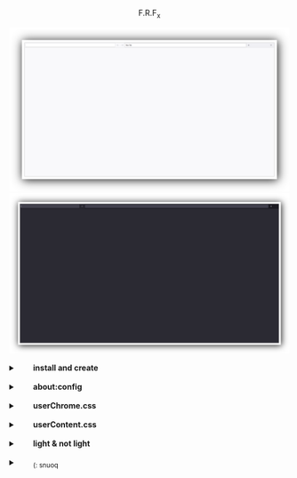 <p align="center">
F.R.F<sub>x</sub>
</p>  
  
<p align="center">
  <img src="https://github.com/414962002/FRFx/blob/main/img/cover/1.png">  
  <img src="https://github.com/414962002/FRFx/blob/main/img/cover/1.1.png">  
</p>

  
[install]: ••••••••••••••••••••••••••••••••••••••••••••••••••••••••••••••••••••••••••••••••••••••••••••••••••••••••••••••••••  

<details>
  <summary>&emsp;&emsp;<b>install and create</b></summary>  
&nbsp; 
  
•&emsp;[*firefox - windows*](https://download.mozilla.org/?product=firefox-latest-ssl&os=win64&lang=en-US)  
•&emsp;[*firefox - linux*](https://download.mozilla.org/?product=firefox-latest-ssl&os=win64&lang=en-US)  
•&emsp;[<i>profile folder</i>](https://github.414962002/FRF0X/blob/main/img/about-config/001_profile_folder.gif)  
•&emsp;<i>create folder  "chrome"   </i>

</details>  
&nbsp; 

[about:config]: •••••••••••••••••••••••••••••••••••••••••••••••••••••••••••••••••••••••••••••••••••••••••••••••••••••••••••••  

<details>
  <summary>&emsp;&emsp;<b>about:config</b></summary>  
&nbsp; 
  
•&emsp;&emsp;<i>allow customization</i>   
```toolkit.legacyUserProfileCustomizations.stylesheets``` - ```true```  
&nbsp;  
  
•&emsp;<sub><sup>[visually](https://github.com/414962002/FRFx/blob/main/img/about-config/002_don't_close_last_tab.gif)</sup></sub>&emsp;<i>don't close last tab</i>&emsp;    
```browser.tabs.closeWindowWithLastTab``` - ```false```  
&nbsp;  
  
•&emsp;<sub><sup>[visually](https://github.com/414962002/FRFx/blob/main/img/about-config/003_remove_button_tooltips.gif)</sup></sub>&emsp;<i>remove button tooltips</i>   
```browser.chrome.toolbar_tips``` - ```false```  
&nbsp;  
  
•&emsp;<sub><sup>[visually](https://github.com/414962002/FRFx/blob/main/img/about-config/004_turn_off_additional_search_bar's_window.gif)</sup></sub>&emsp;<i>turn off additional search bar's window</i>   
```browser.urlbar.maxRichResults``` - ```0```  
&nbsp;  

•&emsp;<sub><sup>[visually](https://github.com/414962002/FRFx/blob/main/img/about-config/005_panels_height%20.gif)</sup></sub>&emsp;<i>panels height</i>   
```browser.compactmode.show``` - ```true```  
customize toolbar - density - compact  
&nbsp;  
  
•&emsp;<sub><sup>[visually](https://github.com/414962002/FRFx/blob/main/img/about-config/006_hide_list-all-tabs_button.gif)</sup></sub>&emsp;<i>hide list-all-tabs button</i>&emsp;      
```browser.tabs.tabmanager.enabled``` - ```false```  
&nbsp;  
  
</details> 
&nbsp 

[userChrome.css]: •••••••••••••••••••••••••••••••••••••••••••••••••••••••••••••••••••••••••••••••••••••••••••••••••••••••••••  

<details>
  <summary>&emsp;&emsp;<b>userChrome.css</b></summary>  
&nbsp 

*bookmark-bar*    
<sub><sup>[visually](https://github.com/414962002/FRFx/blob/main/img/bookmark-bar/010_bookmark-bar_change_the_icons.png)</sup></sub>&emsp;@import url(css_userChrome/bookmark-bar_change_the_icons.css);     
<sub><sup>[visually](https://github.com/414962002/FRFx/blob/main/img/bookmark-bar/011_bookmark-bar_color_hover-background.png)</sup></sub>&emsp;@import url(css_userChrome/bookmark-bar_color_hover-background.css);    
<sub><sup>[visually](https://github.com/414962002/FRFx/blob/main/img/bookmark-bar/012_bookmark-bar_colors_of_folder.png)</sup></sub>&emsp;@import url(css_userChrome/bookmark-bar_colors_of_folder.css);          

  
*main-bar*    
<sub><sup>[visually](https://github.com/414962002/FRFx/blob/main/img/main-bar/main-bar_colors_of_any-button_grey.png)</sup></sub>&emsp;@import url(css_userChrome/main-bar_colors_of_any-button_grey.css);    
<sub><sup>[visually](https://github.com/414962002/FRFx/blob/main/img/main-bar/main-bar_colors_of_window-close-button_dark.gif)</sup></sub>&emsp;@import url(css_userChrome/main-bar_colors_of_window-close-button_dark.css);    
<sub><sup>[visually](https://github.com/414962002/FRFx/blob/main/img/main-bar/main-bar_colors_of_window-close-button_light.gif)</sup></sub>&emsp;@import url(css_userChrome/main-bar_colors_of_window-close-button_light.css);  
<sub><sup>[visually](https://github.com/414962002/FRFx/blob/main/img/main-bar/main-bar_download_icon_persentage.gif)</sup></sub>&emsp;@import url(css_userChrome/main-bar_download_icon_persentage.css);  
<sub><sup>[visually](https://github.com/414962002/FRFx/blob/main/img/main-bar/main-bar_hide_arrow.png)</sup></sub>&emsp;@import url(css_userChrome/main-bar_hide_arrow.css);  
<sub><sup>[visually](https://github.com/414962002/FRFx/blob/main/img/about-config/006_hide_list-all-tabs_button.gif)</sup></sub>&emsp;@import url(css_userChrome/main-bar_hide_the_list-all-tabs_button.css);  
<sub><sup>[visually](https://github.com/414962002/FRFx/blob/main/img/main-bar/main-bar_hide_the_more-tools_button.png)</sup></sub>&emsp;@import url(css_userChrome/main-bar_hide_the_more-tools_button.css);  
<sub><sup>[visually](https://github.com/414962002/FRFx/blob/main/img/main-bar/main-bar_hide_the_open-application-menu_button.png)</sup></sub>&emsp;@import url(css_userChrome/main-bar_hide_the_open-application-menu_button.css);  
<sub><sup>[visually](https://github.com/414962002/FRFx/blob/main/img/main-bar/main-bar_hide_window-close_button.png)</sup></sub>&emsp;@import url(css_userChrome/main-bar_hide_window-close_button.css);  
<sub><sup>[visually](https://github.com/414962002/FRFx/blob/main/img/main-bar/main-bar_move_privatemode_indicator.png)</sup></sub>&emsp;@import url(css_userChrome/main-bar_move_privatemode_indicator.css);  
<sub><sup>[visually](https://github.com/414962002/FRFx/blob/main/img/main-bar/main-bar_move_window-close_buttons.gif)</sup></sub>&emsp;@import url(css_userChrome/main-bar_move_window-close_buttons.css);  
<sub><sup>[visually](https://github.com/414962002/FRFx/blob/main/img/main-bar/main-bar_no_round_the_corners.png)</sup></sub>&emsp;@import url(css_userChrome/main-bar_no_round_the_corners.css);  
<sub><sup>[visually](https://github.com/414962002/FRFx/blob/main/img/about-config/003_remove_button_tooltips.gif)</sup></sub>&emsp;@import url(css_userChrome/main-bar_remove_button_tooltips.css);  
<sub><sup>[visually](https://github.com/414962002/FRFx/blob/main/img/main-bar/main-bar_round_windows-close_buttons.gif)</sup></sub>&emsp;@import url(css_userChrome/main-bar_round_windows-close_buttons.css);  
<sub><sup>[visually](https://github.com/414962002/FRFx/blob/main/img/main-bar/main-bar_search-panel_and_tabs_one-liner.png)</sup></sub>&emsp;@import url(css_userChrome/main-bar_search-panel_and_tabs_one-liner.css);  
  
  
*search-panel*    
<sub><sup>[visually](https://github.com/414962002/FRFx/blob/main/img/search-panel/search-panel_action_buttons_hover.gif)</sup></sub>&emsp;@import url(css_userChrome/search-panel_action_buttons_hover.css);  
<sub><sup>[visually](https://github.com/414962002/FRFx/blob/main/img/search-panel/search-panel_change_color_bookmark-star-icon.png)</sup></sub>&emsp;@import url(css_userChrome/search-panel_change_color_bookmark-star-icon.css);  
<sub><sup>[visually](https://github.com/414962002/FRFx/blob/main/img/search-panel/search-panel_connection_type_colors.png)</sup></sub>&emsp;@import url(css_userChrome/search-panel_connection_type_colors.css);  
<sub><sup>[visually](https://github.com/414962002/FRFx/blob/main/img/search-panel/search-panel_hide_magnifying_glass.png)</sup></sub>&emsp;@import url(css_userChrome/search-panel_hide_magnifying_glass.css);  
<sub><sup>[visually](https://github.com/414962002/FRFx/blob/main/img/search-panel/search-panel_hide_the_blue_border.png)</sup></sub>&emsp;@import url(css_userChrome/search-panel_hide_the_blue_border.css);  
<sub><sup>[visually](https://github.com/414962002/FRFx/blob/main/img/search-panel/search-panel_hide_the_hint.png)</sup></sub>&emsp;@import url(css_userChrome/search-panel_hide_the_hint.css);  
  
  
*tab*    
<sub><sup>[visually](https://github.com/414962002/FRFx/blob/main/img/tab/tab_capitalize_font_size.png)</sup></sub>&emsp;@import url(css_userChrome/tab_capitalize_font_size.css);  
<sub><sup>[visually](https://github.com/414962002/FRFx/blob/main/img/tab/tab_centered_content.png)</sup></sub>&emsp;@import url(css_userChrome/tab_centered_content.css);  
<sub><sup>[visually](https://github.com/414962002/FRFx/blob/main/img/tab/tab_fill_available_width.png)</sup></sub>&emsp;@import url(css_userChrome/tab_fill_available_width.css);  
<sub><sup>[visually](https://github.com/414962002/FRFx/blob/main/img/tab/tab_hide_change_tab-label.png)</sup></sub>&emsp;@import url(css_userChrome/tab_hide_change_tab-label.css);  
<sub><sup>[visually](https://github.com/414962002/FRFx/blob/main/img/tab/tab_hide_close_button.png)</sup></sub>&emsp;@import url(css_userChrome/tab_hide_close_button.css);  
<sub><sup>[visually](https://github.com/414962002/FRFx/blob/main/img/tab/tab_hide_or_change_tab-firefox-favicons.png)</sup></sub>&emsp;@import url(css_userChrome/tab_hide_or_change_tab-firefox-favicons.css);  
<sub><sup>[visually](https://github.com/414962002/FRFx/blob/main/img/tab/tab_hide_the_firefox-favicon.png)</sup></sub>&emsp;@import url(css_userChrome/tab_hide_the_firefox-favicon.css);  
<sub><sup>[visually](https://github.com/414962002/FRFx/blob/main/img/tab/tab_loading_progress_bar.gif)</sup></sub>&emsp;@import url(css_userChrome/tab_loading_progress_bar.css);  
 
</details> 
&nbsp 

[userContent.css]: ••••••••••••••••••••••••••••••••••••••••••••••••••••••••••••••••••••••••••••••••••••••••••••••••••••••••••  

<details>
  <summary>&emsp;&emsp;<b>userContent.css</b></summary>  
&nbsp  
     
*new_page*    
<sub><sup>[visually](https://github.com/414962002/FRFx/blob/main/img/userContent/new-page_change_wallpaper.png)</sup></sub>&emsp;@import url(css_userContent/new-page_change_wallpaper.css);  
<sub><sup>[visually](https://github.com/414962002/FRFx/blob/main/img/userContent/new-page_hide_personalize_button.png)</sup></sub>&emsp;@import url(css_userContent/new-page_hide_personalize_button.css);  
  
*links*  
<sub><sup>[visually](https://github.com/414962002/FRFx/blob/main/img/userContent/links_color.png)</sup></sub>&emsp;@import url(css_userContent/links_color.css);  
  
</details> 
&nbsp 

[light & not light]: •••••••••••••••••••••••••••••••••••••••••••••••••••••••••••••••••••••••••••••••••••••••••••••••••••••••••••••  

<details>
  <summary>&emsp;&emsp;<b>light & not light</b></summary>  
&nbsp  
  
*choose:*    
<sub><sup>[visually](https://github.com/414962002/FRFx/blob/main/img/main-bar/main-bar_colors_of_window-close-button_dark.gif)</sup></sub>&emsp;main-bar_colors_of_window-close-button_dark.css   
<sub><sup>[visually](https://github.com/414962002/FRFx/blob/main/img/main-bar/main-bar_colors_of_window-close-button_light.gif)</sup></sub>&emsp;main-bar_colors_of_window-close-button_light.css        
  
*edit:*    
<sub><sup>[visually](https://github.com/414962002/FRFx/blob/main/img/bookmark-bar/010_bookmark-bar_change_the_icons.png)</sup></sub>&emsp;bookmark-bar_change_the_icons.css      
<sub><sup>[visually](https://github.com/414962002/FRFx/blob/main/img/bookmark-bar/011_bookmark-bar_color_hover-background.png)</sup></sub>&emsp;bookmark-bar_color_hover-background.css     
  
</details>  
&nbsp 
  
[creenshots]: •••••••••••••••••••••••••••••••••••••••••••••••••••••••••••••••••••••••••••••••••••••••••••••••••••••••••••••••  

<details>
  <summary>&emsp;&emsp;<sub>(: snuoq</sub></summary>
ᅠ<p align="center">
  <img src="https://github.com/414962002/FRFx/blob/main/img/cover/6.png">

</p>

  
</details>  

